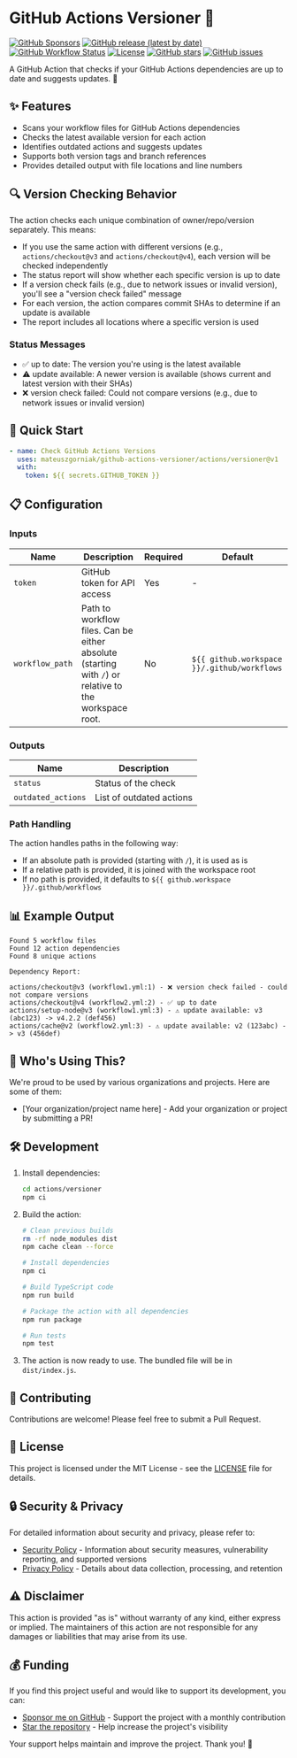 # GitHub Actions Versioner 🔄

[![GitHub Sponsors](https://img.shields.io/github/sponsors/mateuszgorniak?style=for-the-badge)](https://github.com/sponsors/mateuszgorniak)
[![GitHub release (latest by date)](https://img.shields.io/github/v/release/mateuszgorniak/github-actions-versioner?style=for-the-badge)](https://github.com/mateuszgorniak/github-actions-versioner/releases)
[![GitHub Workflow Status](https://img.shields.io/github/actions/workflow/status/mateuszgorniak/github-actions-versioner/ci.yml?style=for-the-badge)](https://github.com/mateuszgorniak/github-actions-versioner/actions)
[![License](https://img.shields.io/github/license/mateuszgorniak/github-actions-versioner?style=for-the-badge)](LICENSE)
[![GitHub stars](https://img.shields.io/github/stars/mateuszgorniak/github-actions-versioner?style=for-the-badge)](https://github.com/mateuszgorniak/github-actions-versioner/stargazers)
[![GitHub issues](https://img.shields.io/github/issues/mateuszgorniak/github-actions-versioner?style=for-the-badge)](https://github.com/mateuszgorniak/github-actions-versioner/issues)

A GitHub Action that checks if your GitHub Actions dependencies are up to date and suggests updates. 🚀

## ✨ Features

- Scans your workflow files for GitHub Actions dependencies
- Checks the latest available version for each action
- Identifies outdated actions and suggests updates
- Supports both version tags and branch references
- Provides detailed output with file locations and line numbers

## 🔍 Version Checking Behavior

The action checks each unique combination of owner/repo/version separately. This means:

- If you use the same action with different versions (e.g., `actions/checkout@v3` and `actions/checkout@v4`), each version will be checked independently
- The status report will show whether each specific version is up to date
- If a version check fails (e.g., due to network issues or invalid version), you'll see a "version check failed" message
- For each version, the action compares commit SHAs to determine if an update is available
- The report includes all locations where a specific version is used

### Status Messages

- ✅ up to date: The version you're using is the latest available
- ⚠️ update available: A newer version is available (shows current and latest version with their SHAs)
- ❌ version check failed: Could not compare versions (e.g., due to network issues or invalid version)

## 🚀 Quick Start

```yaml
- name: Check GitHub Actions Versions
  uses: mateuszgorniak/github-actions-versioner/actions/versioner@v1
  with:
    token: ${{ secrets.GITHUB_TOKEN }}
```

## 📋 Configuration

### Inputs

| Name | Description | Required | Default |
|------|-------------|----------|---------|
| `token` | GitHub token for API access | Yes | - |
| `workflow_path` | Path to workflow files. Can be either absolute (starting with `/`) or relative to the workspace root. | No | `${{ github.workspace }}/.github/workflows` |

### Outputs

| Name | Description |
|------|-------------|
| `status` | Status of the check |
| `outdated_actions` | List of outdated actions |

### Path Handling

The action handles paths in the following way:
- If an absolute path is provided (starting with `/`), it is used as is
- If a relative path is provided, it is joined with the workspace root
- If no path is provided, it defaults to `${{ github.workspace }}/.github/workflows`

## 📊 Example Output

```
Found 5 workflow files
Found 12 action dependencies
Found 8 unique actions

Dependency Report:

actions/checkout@v3 (workflow1.yml:1) - ❌ version check failed - could not compare versions
actions/checkout@v4 (workflow2.yml:2) - ✅ up to date
actions/setup-node@v3 (workflow1.yml:3) - ⚠️ update available: v3 (abc123) -> v4.2.2 (def456)
actions/cache@v2 (workflow2.yml:3) - ⚠️ update available: v2 (123abc) -> v3 (456def)
```

## 🏢 Who's Using This?

We're proud to be used by various organizations and projects. Here are some of them:

- [Your organization/project name here] - Add your organization or project by submitting a PR!

## 🛠️ Development

1. Install dependencies:
   ```bash
   cd actions/versioner
   npm ci
   ```

2. Build the action:
   ```bash
   # Clean previous builds
   rm -rf node_modules dist
   npm cache clean --force

   # Install dependencies
   npm ci

   # Build TypeScript code
   npm run build

   # Package the action with all dependencies
   npm run package

   # Run tests
   npm test
   ```

3. The action is now ready to use. The bundled file will be in `dist/index.js`.

## 🤝 Contributing

Contributions are welcome! Please feel free to submit a Pull Request.

## 📄 License

This project is licensed under the MIT License - see the [LICENSE](LICENSE) file for details.

## 🔒 Security & Privacy

For detailed information about security and privacy, please refer to:
- [Security Policy](SECURITY.md) - Information about security measures, vulnerability reporting, and supported versions
- [Privacy Policy](PRIVACY.md) - Details about data collection, processing, and retention

## ⚠️ Disclaimer

This action is provided "as is" without warranty of any kind, either express or implied. The maintainers of this action are not responsible for any damages or liabilities that may arise from its use.

## 💰 Funding

If you find this project useful and would like to support its development, you can:

- [Sponsor me on GitHub](https://github.com/sponsors/mateuszgorniak) - Support the project with a monthly contribution
- [Star the repository](https://github.com/mateuszgorniak/github-actions-versioner) - Help increase the project's visibility

Your support helps maintain and improve the project. Thank you! 🙏
